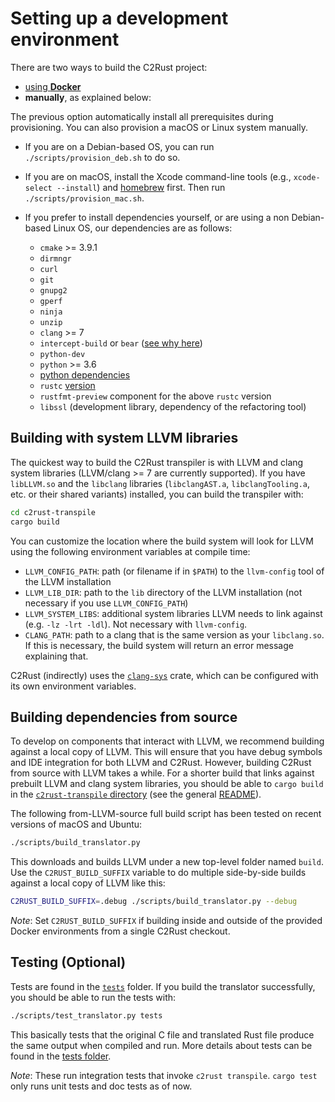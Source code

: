 # Setting up a development environment

There are two ways to build the C2Rust project:

- [using **Docker**](../docker/)
- **manually**, as explained below:

The previous option automatically install all prerequisites during provisioning. You can also provision a macOS or Linux system manually.

- If you are on a Debian-based OS, you can run `./scripts/provision_deb.sh` to do so.

- If you are on macOS, install the Xcode command-line tools
(e.g., `xcode-select --install`) and [homebrew](https://brew.sh/) first.
Then run `./scripts/provision_mac.sh`.

- If you prefer to install dependencies yourself, or are using a non Debian-based Linux OS, our dependencies are as follows:
  - `cmake` >= 3.9.1
  - `dirmngr`
  - `curl`
  - `git`
  - `gnupg2`
  - `gperf`
  - `ninja`
  - `unzip`
  - `clang` >= 7
  - `intercept-build` or `bear` ([see why here](../README.md#generating-compilecommandsjson-files))
  - `python-dev`
  - `python` >= 3.6
  - [python dependencies](../scripts/requirements.txt)
  - `rustc` [version](../rust-toolchain.toml)
  - `rustfmt-preview` component for the above `rustc` version
  - `libssl` (development library, dependency of the refactoring tool)

## Building with system LLVM libraries

The quickest way to build the C2Rust transpiler
is with LLVM and clang system libraries (LLVM/clang >= 7 are currently supported).
If you have `libLLVM.so` and the `libclang` libraries (`libclangAST.a`, `libclangTooling.a`, etc. or their shared variants) installed,
you can build the transpiler with:

```sh
cd c2rust-transpile
cargo build
```

You can customize the location where the build system will look for LLVM using the following environment variables at compile time:

- `LLVM_CONFIG_PATH`: path (or filename if in `$PATH`) to the `llvm-config` tool of the LLVM installation
- `LLVM_LIB_DIR`: path to the `lib` directory of the LLVM installation (not necessary if you use `LLVM_CONFIG_PATH`)
- `LLVM_SYSTEM_LIBS`: additional system libraries LLVM needs to link against (e.g. `-lz -lrt -ldl`). Not necessary with `llvm-config`.
- `CLANG_PATH`: path to a clang that is the same version as your `libclang.so`.
  If this is necessary, the build system will return an error message explaining that.

C2Rust (indirectly) uses the [`clang-sys`](https://crates.io/crates/clang-sys) crate,
which can be configured with its own environment variables.

## Building dependencies from source

To develop on components that interact with LLVM,
we recommend building against a local copy of LLVM.
This will ensure that you have debug symbols and IDE integration for both LLVM and C2Rust.
However, building C2Rust from source with LLVM takes a while.
For a shorter build that links against prebuilt LLVM and clang system libraries,
you should be able to `cargo build` in the [`c2rust-transpile` directory](../c2rust-transpile/)
(see the general [README](../README.md)).

The following from-LLVM-source full build script
has been tested on recent versions of macOS and Ubuntu:

```sh
./scripts/build_translator.py
```

This downloads and builds LLVM under a new top-level folder named `build`.
Use the `C2RUST_BUILD_SUFFIX` variable to do multiple side-by-side builds
against a local copy of LLVM like this:

```sh
C2RUST_BUILD_SUFFIX=.debug ./scripts/build_translator.py --debug
```

*Note*: Set `C2RUST_BUILD_SUFFIX` if building inside and outside of the provided Docker environments from a single C2Rust checkout.

## Testing (Optional)

Tests are found in the [`tests`](../tests/) folder.
If you build the translator successfully, you should be able to run the tests with:

```sh
./scripts/test_translator.py tests
```

This basically tests that the original C file and translated Rust file
produce the same output when compiled and run.
More details about tests can be found in the [tests folder](../tests/).

*Note*: These run integration tests that invoke `c2rust transpile`.
`cargo test` only runs unit tests and doc tests as of now.
